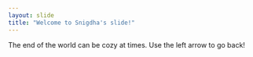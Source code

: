 ```yaml
---
layout: slide
title: "Welcome to Snigdha's slide!"
---
```

The end of the world can be cozy at times.
Use the left arrow to go back!
